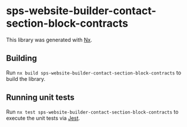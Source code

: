 # sps-website-builder-contact-section-block-contracts

This library was generated with [Nx](https://nx.dev).

## Building

Run `nx build sps-website-builder-contact-section-block-contracts` to build the library.

## Running unit tests

Run `nx test sps-website-builder-contact-section-block-contracts` to execute the unit tests via [Jest](https://jestjs.io).
